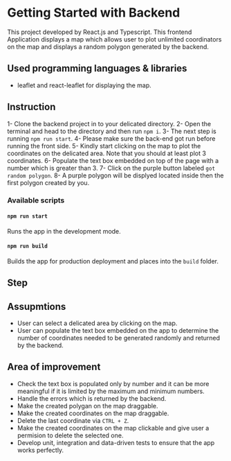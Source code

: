 # Getting Started with Backend

This project developed by React.js and Typescript.
This frontend Application displays a map which allows user to plot unlimited coordinators on the map and displays a random polygon generated by the backend.

## Used programming languages & libraries

- leaflet and react-leaflet for displaying the map.

## Instruction

1- Clone the backend project in to your delicated directory.
2- Open the terminal and head to the directory and then run `npm i`.
3- The next step is running `npm run start`.
4- Please make sure the back-end got run before running the front side.
5- Kindly start clicking on the map to plot the coordinates on the delicated area. Note that you should at least plot 3 coordinates.
6- Populate the text box embedded on top of the page with a number which is greater than 3.
7- Click on the purple button labeled `got random polygon`.
8- A purple polygon will be displyed located inside then the first polygon created by you.

### Available scripts

#### `npm run start`

Runs the app in the development mode.

#### `npm run build`

Builds the app for production deployment and places into the `build` folder.

## Step

## Assupmtions

- User can select a delicated area by clicking on the map.
- User can populate the text box embedded on the app to determine the number of coordinates needed to be generated randomly and returned by the backend.

## Area of improvement

- Check the text box is populated only by number and it can be more meaningful if it is limited by the maximum and minimum numbers.
- Handle the errors which is returned by the backend.
- Make the created polygan on the map draggable.
- Make the created coordinates on the map draggable.
- Delete the last coordinate via `CTRL + Z`.
- Make the created coordinates on the map clickable and give user a permision to delete the selected one.
- Develop unit, integration and data-driven tests to ensure that the app works perfectly.
